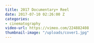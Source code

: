 ```yaml
---
title: 2017 Documentary+ Reel
date: 2017-07-10 02:26:00 Z
categories:
- cinematography
video-url: https://vimeo.com/224882408
thumbnail-image: "/uploads/cover1.jpg"
---
```


